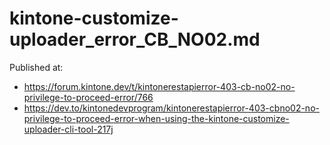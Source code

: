 # kintone-customize-uploader_error_CB_NO02.md

Published at:  
* <https://forum.kintone.dev/t/kintonerestapierror-403-cb-no02-no-privilege-to-proceed-error/766>
* <https://dev.to/kintonedevprogram/kintonerestapierror-403-cbno02-no-privilege-to-proceed-error-when-using-the-kintone-customize-uploader-cli-tool-217j>

